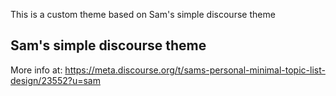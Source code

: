 This is a custom theme based on Sam's simple discourse theme

## Sam's simple discourse theme

More info at: https://meta.discourse.org/t/sams-personal-minimal-topic-list-design/23552?u=sam

